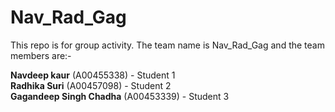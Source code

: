 # Nav_Rad_Gag


This repo is for group activity. The team name is Nav_Rad_Gag and the team members are:-</br>

**Navdeep kaur** (A00455338) - Student 1</br>
**Radhika Suri** (A00457098) - Student 2</br>
**Gagandeep Singh Chadha** (A00453339) - Student 3</br>

